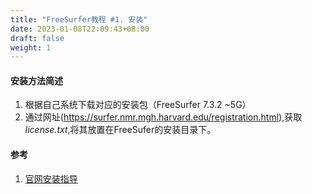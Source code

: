 ```yaml
---
title: "FreeSurfer教程 #1. 安装"
date: 2023-01-08T22:09:43+08:00
draft: false
weight: 1
---
```

#### 安装方法简述
1. 根据自己系统下载对应的安装包（FreeSurfer 7.3.2 ~5G）
2. 通过网址(https://surfer.nmr.mgh.harvard.edu/registration.html),获取*license.txt*,将其放置在FreeSufer的安装目录下。



#### 参考
1. [官网安装指导](https://surfer.nmr.mgh.harvard.edu/fswiki/DownloadAndInstall)